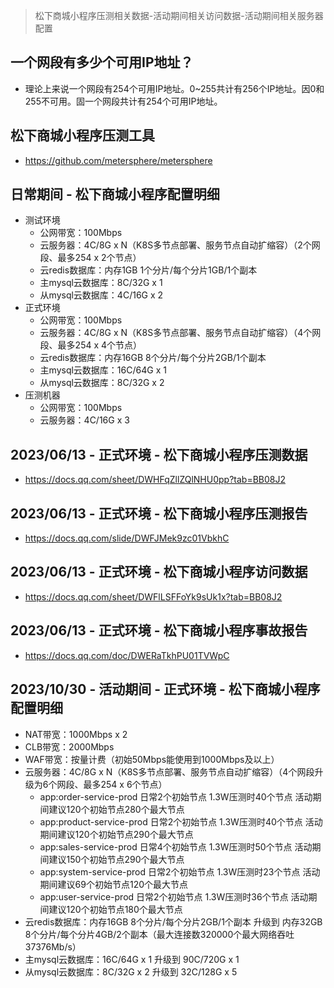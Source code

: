 > 松下商城小程序压测相关数据-活动期间相关访问数据-活动期间相关服务器配置

## 一个网段有多少个可用IP地址？
* 理论上来说一个网段有254个可用IP地址。0~255共计有256个IP地址。因0和255不可用。固一个网段共计有254个可用IP地址。

## 松下商城小程序压测工具
* https://github.com/metersphere/metersphere

## 日常期间 - 松下商城小程序配置明细
* 测试环境
  - 公网带宽：100Mbps
  - 云服务器：4C/8G x N（K8S多节点部署、服务节点自动扩缩容）（2个网段、最多254 x 2个节点）
  - 云redis数据库：内存1GB 1个分片/每个分片1GB/1个副本
  - 主mysql云数据库：8C/32G x 1
  - 从mysql云数据库：4C/16G x 2
* 正式环境
  - 公网带宽：100Mbps
  - 云服务器：4C/8G x N（K8S多节点部署、服务节点自动扩缩容）（4个网段、最多254 x 4个节点）
  - 云redis数据库：内存16GB 8个分片/每个分片2GB/1个副本
  - 主mysql云数据库：16C/64G x 1
  - 从mysql云数据库：8C/32G x 2
* 压测机器
  - 公网带宽：100Mbps
  - 云服务器：4C/16G x 3

## 2023/06/13 - 正式环境 - 松下商城小程序压测数据
* https://docs.qq.com/sheet/DWHFqZllZQlNHU0pp?tab=BB08J2

## 2023/06/13 - 正式环境 - 松下商城小程序压测报告
* https://docs.qq.com/slide/DWFJMek9zc01VbkhC

## 2023/06/13 - 正式环境 - 松下商城小程序访问数据
* https://docs.qq.com/sheet/DWFlLSFFoYk9sUk1x?tab=BB08J2

## 2023/06/13 - 正式环境 - 松下商城小程序事故报告
* https://docs.qq.com/doc/DWERaTkhPU01TVWpC

## 2023/10/30 - 活动期间 - 正式环境 - 松下商城小程序配置明细
* NAT带宽：1000Mbps x 2
* CLB带宽：2000Mbps
* WAF带宽：按量计费（初始50Mbps能使用到1000Mbps及以上）
* 云服务器：4C/8G x N（K8S多节点部署、服务节点自动扩缩容）（4个网段升级为6个网段、最多254 x 6个节点）
  - app:order-service-prod 日常2个初始节点 1.3W压测时40个节点 活动期间建议120个初始节点280个最大节点
  - app:product-service-prod 日常2个初始节点 1.3W压测时40个节点 活动期间建议120个初始节点290个最大节点
  - app:sales-service-prod 日常4个初始节点 1.3W压测时50个节点 活动期间建议150个初始节点290个最大节点
  - app:system-service-prod 日常2个初始节点 1.3W压测时23个节点 活动期间建议69个初始节点120个最大节点
  - app:user-service-prod 日常2个初始节点 1.3W压测时36个节点 活动期间建议120个初始节点180个最大节点
* 云redis数据库：内存16GB 8个分片/每个分片2GB/1个副本 升级到 内存32GB 8个分片/每个分片4GB/2个副本（最大连接数320000个最大网络吞吐37376Mb/s）
* 主mysql云数据库：16C/64G x 1 升级到 90C/720G x 1
* 从mysql云数据库：8C/32G x 2 升级到 32C/128G x 5
